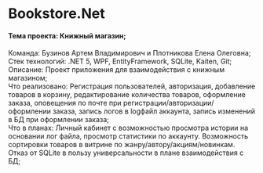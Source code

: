 # Bookstore.Net
#### Тема проекта: Книжный магазин;
Команда: Бузинов Артем Владимирович и Плотникова Елена Олеговна;  
Стек технологий: .NET 5, WPF, EntityFramework, SQLite, Kaiten, Git;  
Описание: Проект приложения для взаимодействия с книжным магазином;  
Что реализовано: Регистрация пользователей, авторизация, добавление товаров в корзину, редактирование количества товаров, оформление заказа, оповещения по почте при регистрации/авторизации/оформлении заказа, запись логов в  logфайл аккаунта, запись изменений в БД при оформлении заказа;  
Что в планах: Личный кабинет с возможностью просмотра истории на основании лог файла, просмотр статистики по аккаунту. Возможность сортировки товаров в витрине по жанру/автору/акциям/новинкам. Отказ от SQLite в пользу универсальности в плане взаимодействия с БД;  
